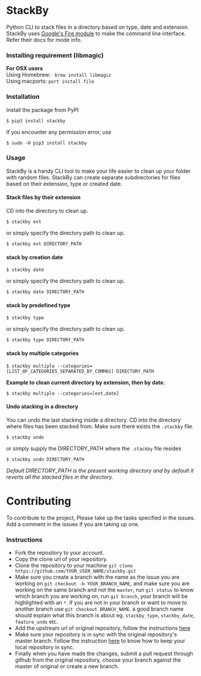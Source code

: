 # StackBy
Python CLI to stack files in a directory based on type, date and extension.  
StackBy uses [Google's Fire module](https://github.com/google/python-fire) to make the command line interface. Refer their docs for mode info.

### Installing requirement (libmagic)
**For OSX users**  
Using Homebrew: ```  brew install libmagic ```  
Using macports: ``` port install file ```   

### Installation
Install the package from PyPI
```
$ pip3 install stackby
```
If you encounter any permission error, use
```
$ sudo -H pip3 install stackby
```
### Usage

StackBy is a handy CLI tool to make your life easier to clean up your folder with random files. StackBy can create separate subdirectories for files based on their extension, type or created date.

#### Stack files by their extension  
CD into the directory to clean up.
```
$ stackby ext
```
or simply specify the directory path to clean up.
```
$ stackby ext DIRECTORY_PATH
```

#### stack by creation date
```
$ stackby date
```
or simply specify the directory path to clean up.
```
$ stackby date DIRECTORY_PATH
```  

#### stack by predefined type
```
$ stackby type
```
or simply specify the directory path to clean up.
```
$ stackby type DIRECTORY_PATH
```  

#### stack by multiple categories
```
$ stackby multiple --categories=[LIST_OF_CATEGORIES_SEPARATED_BY_COMMAS] DIRECTORY_PATH
```
**Example to clean current directory by extension, then by date.**
```
$ stackby multiple --categories=[ext,date]
```  

#### Undo stacking in a directory  
You can undo the last stacking inside a directory. CD into the directory where files has been stacked from. Make sure there exists the `.stackby` file.
```
$ stackby undo
```
or simply supply the DIRECTORY_PATH where the `.stackby` file resides
```
$ stackby undo DIRECTORY_PATH
```
_Default DIRECTORY_PATH is the present working directory and by default it reverts all the stacked files in the directory._

# Contributing
To contribute to the project, Please take up the tasks specified in the issues. Add a comment in the issues if you are taking up one.
### Instructions
- Fork the repository to your account.
- Copy the clone url of your repository.
- Clone the repository to your machine `git clone https://github.com/YOUR_USER_NAME/stackby.git`
- Make sure you create a branch with the name as the issue you are working on `git checkout -b YOUR_BRANCH_NAME`, and make sure you are working on the same branch and not the `master`, run `git status` to know which branch you are working on, run `git branch`, your branch will be highlighted with an `*`. If you are not in your branch or want to move to another branch use `git checkout BRANCH_NAME`.
a good branch name should explain what this branch is about eg. `stackby_type`, `stackby_date`, `feature_undo` etc.
- Add the upstream url of original repository, follow the instructions [here](https://help.github.com/articles/configuring-a-remote-for-a-fork/)
- Make sure your repository is in sync with the original repository's master branch. Follow the instruction [here](https://help.github.com/articles/syncing-a-fork/) to know how to keep your local repository in sync.
- Finally when you have made the changes, submit a pull request through github from the original repository, choose your branch against the master of original or create a new branch.

